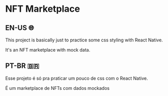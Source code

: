 # NFT Marketplace


## EN-US 🌐


This project is basically just to practice some css styling with React Native.

It's an NFT marketplace with mock data.

## PT-BR 🇧🇷
Esse projeto é só pra praticar um pouco de css com o React Native.

É um marketplace de NFTs com dados mockados
